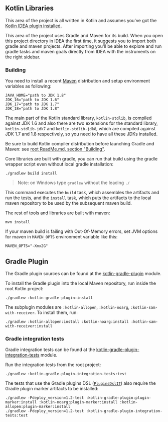 ## Kotlin Libraries

This area of the project is all written in Kotlin and assumes you've got the [Kotlin IDEA plugin installed](../ReadMe.md#installing-plugin).

This area of the project uses Gradle and Maven for its build. When you open this project directory in IDEA the first time, it suggests you to import both gradle and maven projects. After importing you'll be able to explore and run gradle tasks and maven goals directly from IDEA with the instruments on the right sidebar.

### Building

You need to install a recent [Maven](http://maven.apache.org/) distribution and setup environment variables as following:

    JAVA_HOME="path to JDK 1.8"
    JDK_16="path to JDK 1.6"
    JDK_17="path to JDK 1.7"
    JDK_18="path to JDK 1.8"

The main part of the Kotlin standard library, `kotlin-stdlib`, is compiled against JDK 1.6 and also there are two extensions
for the standard library, `kotlin-stdlib-jdk7` and `kotlin-stdlib-jdk8`, which are compiled against JDK 1.7 and 1.8 respectively,
so you need to have all these JDKs installed.

Be sure to build Kotlin compiler distribution before launching Gradle and Maven: see [root ReadMe.md, section "Building"](../ReadMe.md#installing-plugin).

Core libraries are built with gradle, you can run that build using the gradle wrapper script even without local gradle installation:
    
    ./gradlew build install
    
> Note: on Windows type `gradlew` without the leading `./`
    
This command executes the `build` task, which assembles the artifacts and run the tests, and the `install` task, which puts the artifacts to the local maven repository to be used by the subsequent maven build.

The rest of tools and libraries are built with maven:

    mvn install

If your maven build is failing with Out-Of-Memory errors, set JVM options for maven in `MAVEN_OPTS` environment variable like this:

    MAVEN_OPTS="-Xmx2G"

## Gradle Plugin

The Gradle plugin sources can be found at the [kotlin-gradle-plugin](tools/kotlin-gradle-plugin) module.

To install the Gradle plugin into the local Maven repository, run inside the root Kotlin project:

    ./gradlew :kotlin-gradle-plugin:install
    
The subplugin modules are `:kotlin-allopen`, `:kotlin-noarg`, `:kotlin-sam-with-receiver`. To install them, run:

    ./gradlew :kotlin-allopen:install :kotlin-noarg:install :kotlin-sam-with-receiver:install

### Gradle integration tests

Gradle integration tests can be found at the [kotlin-gradle-plugin-integration-tests](tools/kotlin-gradle-plugin-integration-tests) module.

Run the integration tests from the root project:

    ./gradlew :kotlin-gradle-plugin-integration-tests:test
    
The tests that use the Gradle plugins DSL ([`PluginsDslIT`](https://github.com/JetBrains/kotlin/blob/master/libraries/tools/kotlin-gradle-plugin-integration-tests/src/test/kotlin/org/jetbrains/kotlin/gradle/PluginsDslIT.kt)) also require the Gradle plugin marker artifacts to be installed:

    ./gradlew -Pdeploy_version=1.2-test :kotlin-gradle-plugin:plugin-marker:install :kotlin-noarg:plugin-marker:install :kotlin-allopen:plugin-marker:install
    ./gradlew -Pdeploy_version=1.2-test :kotlin-gradle-plugin-integration-tests:test
